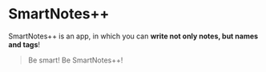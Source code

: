 # SmartNotes++
SmartNotes++ is an app, in which you can **write not only notes, but names and tags**!
> Be smart! Be SmartNotes++!
